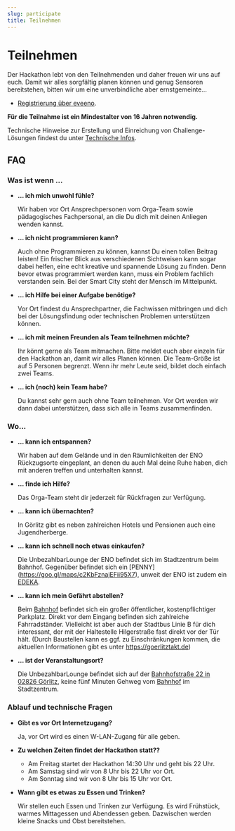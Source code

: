 ```yaml
---
slug: participate
title: Teilnehmen
---
```


# Teilnehmen

Der Hackathon lebt von den Teilnehmenden und daher freuen wir uns auf euch. Damit wir alles sorgfältig planen können und
genug Sensoren bereitstehen, bitten wir um eine unverbindliche aber ernstgemeinte...

-   [Registrierung über eveeno](https://eveeno.com/hackathon-goerlitz-2023).

**Für die Teilnahme ist ein Mindestalter von 16 Jahren notwendig.**

Technische Hinweise zur Erstellung und Einreichung von Challenge-Lösungen findest du unter [Technische Infos](/techinfo).


## FAQ

### Was ist wenn ...

-   **... ich mich unwohl fühle?**

    Wir haben vor Ort Ansprechpersonen vom Orga-Team sowie pädagogisches Fachpersonal, an die Du dich mit deinen
    Anliegen wenden kannst.

-   **... ich nicht programmieren kann?**

    Auch ohne Programmieren zu können, kannst Du einen tollen Beitrag leisten! Ein frischer Blick aus verschiedenen
    Sichtweisen kann sogar dabei helfen, eine echt kreative und spannende Lösung zu finden. Denn bevor etwas
    programmiert werden kann, muss ein Problem fachlich verstanden sein. Bei der Smart City steht der Mensch im Mittelpunkt.

-   **... ich Hilfe bei einer Aufgabe benötige?**

    Vor Ort findest du Ansprechpartner, die Fachwissen mitbringen und dich bei der Lösungsfindung oder technischen
    Problemen unterstützen können.

-   **... ich mit meinen Freunden als Team teilnehmen möchte?**

    Ihr könnt gerne als Team mitmachen. Bitte meldet euch aber einzeln für den Hackathon an, damit wir alles
    Planen können. Die Team-Größe ist auf 5 Personen begrenzt. Wenn ihr mehr Leute seid, bildet doch einfach zwei Teams.

-   **... ich (noch) kein Team habe?**

    Du kannst sehr gern auch ohne Team teilnehmen. Vor Ort werden wir dann dabei unterstützen, dass sich alle in Teams
    zusammenfinden.

### Wo...

-   **... kann ich entspannen?**

    Wir haben auf dem Gelände und in den Räumlichkeiten der ENO Rückzugsorte eingeplant, an denen du auch Mal deine
    Ruhe haben, dich mit anderen treffen und unterhalten kannst.

-   **... finde ich Hilfe?**

    Das Orga-Team steht dir jederzeit für Rückfragen zur Verfügung.

-   **... kann ich übernachten?**

    In Görlitz gibt es neben zahlreichen Hotels und Pensionen auch eine Jugendherberge.

-   **... kann ich schnell noch etwas einkaufen?**

    Die UnbezahlbarLounge der ENO befindet sich im Stadtzentrum beim Bahnhof. Gegenüber befindet sich ein [PENNY]
    (https://goo.gl/maps/c2KbFznajEFii95X7), unweit der ENO ist zudem ein [EDEKA](https://goo.gl/maps/SuLvzzw71NgWs8aL8).

-   **... kann ich mein Gefährt abstellen?**

    Beim [Bahnhof](https://goo.gl/maps/XJ3Pwqc1Sq7UZs5aA) befindet sich ein großer öffentlicher, kostenpflichtiger Parkplatz. Direkt vor dem
    Eingang befinden sich zahlreiche Fahrradständer. Vielleicht ist aber auch der Stadtbus Linie B für dich interessant,
    der mit der Haltestelle Hilgerstraße fast direkt vor der Tür hält. (Durch Baustellen kann es ggf. zu Einschränkungen
    kommen, die aktuellen Informationen gibt es unter https://goerlitztakt.de)

-   **... ist der Veranstaltungsort?**

    Die UnbezahlbarLounge befindet sich auf der [Bahnhofstraße 22 in 02826 Görlitz](https://goo.gl/maps/j7MSXTreVZw6gKvA9), keine fünf         Minuten Gehweg vom [Bahnhof](https://goo.gl/maps/XJ3Pwqc1Sq7UZs5aA) im Stadtzentrum.

### Ablauf und technische Fragen

-   **Gibt es vor Ort Internetzugang?**

    Ja, vor Ort wird es einen W-LAN-Zugang für alle geben.

-   **Zu welchen Zeiten findet der Hackathon statt??**

    -   Am Freitag startet der Hackathon 14:30 Uhr und geht bis 22 Uhr.
    -   Am Samstag sind wir von 8 Uhr bis 22 Uhr vor Ort.
    -   Am Sonntag sind wir von 8 Uhr bis 15 Uhr vor Ort.

-   **Wann gibt es etwas zu Essen und Trinken?**

    Wir stellen euch Essen und Trinken zur Verfügung. Es wird Frühstück, warmes Mittagessen und Abendessen
    geben. Dazwischen werden kleine Snacks und Obst bereitstehen.